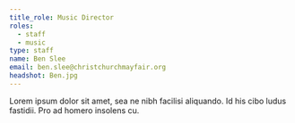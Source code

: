 ```yaml
---
title_role: Music Director
roles:
  - staff
  - music
type: staff
name: Ben Slee
email: ben.slee@christchurchmayfair.org
headshot: Ben.jpg
---
```

Lorem ipsum dolor sit amet, sea ne nibh facilisi aliquando. Id his cibo ludus fastidii. Pro ad homero insolens cu.
